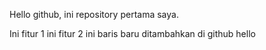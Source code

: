 Hello github, ini repository pertama saya.

Ini fitur 1
ini fitur 2
ini baris baru ditambahkan di github
hello